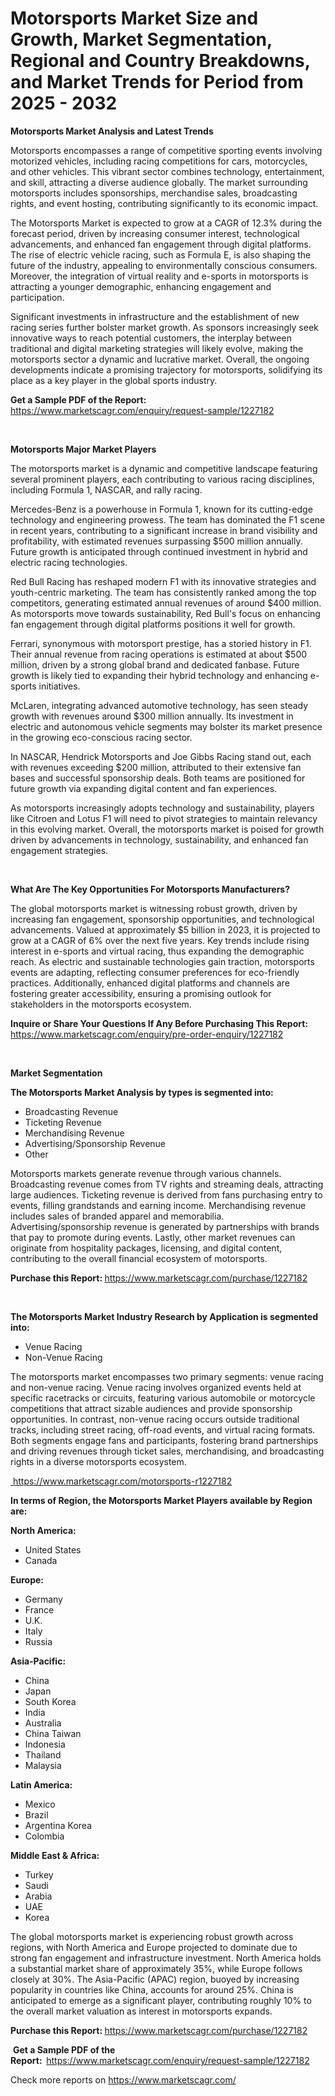 <p><h1>Motorsports Market Size and Growth, Market Segmentation, Regional and Country Breakdowns, and Market Trends for Period from 2025 -  2032</h1></p><p><strong>Motorsports Market Analysis and Latest Trends</strong></p>
<p><p>Motorsports encompasses a range of competitive sporting events involving motorized vehicles, including racing competitions for cars, motorcycles, and other vehicles. This vibrant sector combines technology, entertainment, and skill, attracting a diverse audience globally. The market surrounding motorsports includes sponsorships, merchandise sales, broadcasting rights, and event hosting, contributing significantly to its economic impact.</p><p>The Motorsports Market is expected to grow at a CAGR of 12.3% during the forecast period, driven by increasing consumer interest, technological advancements, and enhanced fan engagement through digital platforms. The rise of electric vehicle racing, such as Formula E, is also shaping the future of the industry, appealing to environmentally conscious consumers. Moreover, the integration of virtual reality and e-sports in motorsports is attracting a younger demographic, enhancing engagement and participation.</p><p>Significant investments in infrastructure and the establishment of new racing series further bolster market growth. As sponsors increasingly seek innovative ways to reach potential customers, the interplay between traditional and digital marketing strategies will likely evolve, making the motorsports sector a dynamic and lucrative market. Overall, the ongoing developments indicate a promising trajectory for motorsports, solidifying its place as a key player in the global sports industry.</p></p>
<p><strong>Get a Sample PDF of the Report:&nbsp;</strong> <a href="https://www.marketscagr.com/enquiry/request-sample/1227182?utm_campaign=3188&utm_medium=2&utm_source=Github&utm_content=ia&utm_term=30032025&utm_id=motorsports">https://www.marketscagr.com/enquiry/request-sample/1227182</a></p>
<p>&nbsp;</p>
<p><strong>Motorsports Major Market Players</strong></p>
<p><p>The motorsports market is a dynamic and competitive landscape featuring several prominent players, each contributing to various racing disciplines, including Formula 1, NASCAR, and rally racing.</p><p>Mercedes-Benz is a powerhouse in Formula 1, known for its cutting-edge technology and engineering prowess. The team has dominated the F1 scene in recent years, contributing to a significant increase in brand visibility and profitability, with estimated revenues surpassing $500 million annually. Future growth is anticipated through continued investment in hybrid and electric racing technologies.</p><p>Red Bull Racing has reshaped modern F1 with its innovative strategies and youth-centric marketing. The team has consistently ranked among the top competitors, generating estimated annual revenues of around $400 million. As motorsports move towards sustainability, Red Bull's focus on enhancing fan engagement through digital platforms positions it well for growth.</p><p>Ferrari, synonymous with motorsport prestige, has a storied history in F1. Their annual revenue from racing operations is estimated at about $500 million, driven by a strong global brand and dedicated fanbase. Future growth is likely tied to expanding their hybrid technology and enhancing e-sports initiatives.</p><p>McLaren, integrating advanced automotive technology, has seen steady growth with revenues around $300 million annually. Its investment in electric and autonomous vehicle segments may bolster its market presence in the growing eco-conscious racing sector.</p><p>In NASCAR, Hendrick Motorsports and Joe Gibbs Racing stand out, each with revenues exceeding $200 million, attributed to their extensive fan bases and successful sponsorship deals. Both teams are positioned for future growth via expanding digital content and fan experiences.</p><p>As motorsports increasingly adopts technology and sustainability, players like Citroen and Lotus F1 will need to pivot strategies to maintain relevancy in this evolving market. Overall, the motorsports market is poised for growth driven by advancements in technology, sustainability, and enhanced fan engagement strategies.</p></p>
<p>&nbsp;</p>
<p><strong>What Are The Key Opportunities For Motorsports Manufacturers?</strong></p>
<p><p>The global motorsports market is witnessing robust growth, driven by increasing fan engagement, sponsorship opportunities, and technological advancements. Valued at approximately $5 billion in 2023, it is projected to grow at a CAGR of 6% over the next five years. Key trends include rising interest in e-sports and virtual racing, thus expanding the demographic reach. As electric and sustainable technologies gain traction, motorsports events are adapting, reflecting consumer preferences for eco-friendly practices. Additionally, enhanced digital platforms and channels are fostering greater accessibility, ensuring a promising outlook for stakeholders in the motorsports ecosystem.</p></p>
<p><strong>Inquire or Share Your Questions If Any Before Purchasing This Report:</strong> <a href="https://www.marketscagr.com/enquiry/pre-order-enquiry/1227182?utm_campaign=3188&utm_medium=2&utm_source=Github&utm_content=ia&utm_term=30032025&utm_id=motorsports">https://www.marketscagr.com/enquiry/pre-order-enquiry/1227182</a></p>
<p>&nbsp;</p>
<p><strong>Market Segmentation</strong></p>
<p><strong>The Motorsports Market Analysis by types is segmented into:</strong></p>
<p><ul><li>Broadcasting Revenue</li><li>Ticketing Revenue</li><li>Merchandising Revenue</li><li>Advertising/Sponsorship Revenue</li><li>Other</li></ul></p>
<p><p>Motorsports markets generate revenue through various channels. Broadcasting revenue comes from TV rights and streaming deals, attracting large audiences. Ticketing revenue is derived from fans purchasing entry to events, filling grandstands and earning income. Merchandising revenue includes sales of branded apparel and memorabilia. Advertising/sponsorship revenue is generated by partnerships with brands that pay to promote during events. Lastly, other market revenues can originate from hospitality packages, licensing, and digital content, contributing to the overall financial ecosystem of motorsports.</p></p>
<p><strong>Purchase this Report:&nbsp;</strong><a href="https://www.marketscagr.com/purchase/1227182?utm_campaign=3188&utm_medium=2&utm_source=Github&utm_content=ia&utm_term=30032025&utm_id=motorsports">https://www.marketscagr.com/purchase/1227182</a></p>
<p>&nbsp;</p>
<p><strong>The Motorsports Market Industry Research by Application is segmented into:</strong></p>
<p><ul><li>Venue Racing</li><li>Non-Venue Racing</li></ul></p>
<p><p>The motorsports market encompasses two primary segments: venue racing and non-venue racing. Venue racing involves organized events held at specific racetracks or circuits, featuring various automobile or motorcycle competitions that attract sizable audiences and provide sponsorship opportunities. In contrast, non-venue racing occurs outside traditional tracks, including street racing, off-road events, and virtual racing formats. Both segments engage fans and participants, fostering brand partnerships and driving revenues through ticket sales, merchandising, and broadcasting rights in a diverse motorsports ecosystem.</p></p>
<p><a href="https://www.marketscagr.com/motorsports-r1227182?utm_campaign=3188&utm_medium=2&utm_source=Github&utm_content=ia&utm_term=30032025&utm_id=motorsports">&nbsp;https://www.marketscagr.com/motorsports-r1227182</a></p>
<p><strong>In terms of Region, the Motorsports Market Players available by Region are:</strong></p>
<p>
    <p> <strong> North America: </strong>
        <ul>
            <li>United States</li>
            <li>Canada</li>
        </ul>
        </p> 
    <p> <strong> Europe: </strong>
        <ul>
            <li>Germany</li>
            <li>France</li>
            <li>U.K.</li>
            <li>Italy</li>
            <li>Russia</li>
        </ul>
        </p> 
    <p> <strong> Asia-Pacific: </strong>
        <ul>
            <li>China</li>
            <li>Japan</li>
            <li>South Korea</li>
            <li>India</li>
            <li>Australia</li>
            <li>China Taiwan</li>
            <li>Indonesia</li>
            <li>Thailand</li>
            <li>Malaysia</li>
        </ul>
        </p> 
    <p> <strong> Latin America: </strong>
        <ul>
            <li>Mexico</li>
            <li>Brazil</li>
            <li>Argentina Korea</li>
            <li>Colombia</li>
        </ul>
        </p> 
    <p> <strong> Middle East & Africa: </strong>
        <ul>
            <li>Turkey</li>
            <li>Saudi</li>
            <li>Arabia</li>
            <li>UAE</li>
            <li>Korea</li>
        </ul>
    </p>
    </p>
<p><p>The global motorsports market is experiencing robust growth across regions, with North America and Europe projected to dominate due to strong fan engagement and infrastructure investment. North America holds a substantial market share of approximately 35%, while Europe follows closely at 30%. The Asia-Pacific (APAC) region, buoyed by increasing popularity in countries like China, accounts for around 25%. China is anticipated to emerge as a significant player, contributing roughly 10% to the overall market valuation as interest in motorsports expands.</p></p>
<p><strong>Purchase this Report: </strong><a href="https://www.marketscagr.com/purchase/1227182?utm_campaign=3188&utm_medium=2&utm_source=Github&utm_content=ia&utm_term=30032025&utm_id=motorsports">https://www.marketscagr.com/purchase/1227182</a></p>
<p>&nbsp;<strong>Get a Sample PDF of the Report:&nbsp;&nbsp;</strong><a href="https://www.marketscagr.com/enquiry/request-sample/1227182?utm_campaign=3188&utm_medium=2&utm_source=Github&utm_content=ia&utm_term=30032025&utm_id=motorsports">https://www.marketscagr.com/enquiry/request-sample/1227182</a></p>
<p><strong></strong></p>
<p>Check more reports on <a href="https://www.marketscagr.com/?utm_campaign=3188&utm_medium=2&utm_source=Github&utm_content=ia&utm_term=30032025&utm_id=motorsports">https://www.marketscagr.com/</a></p>